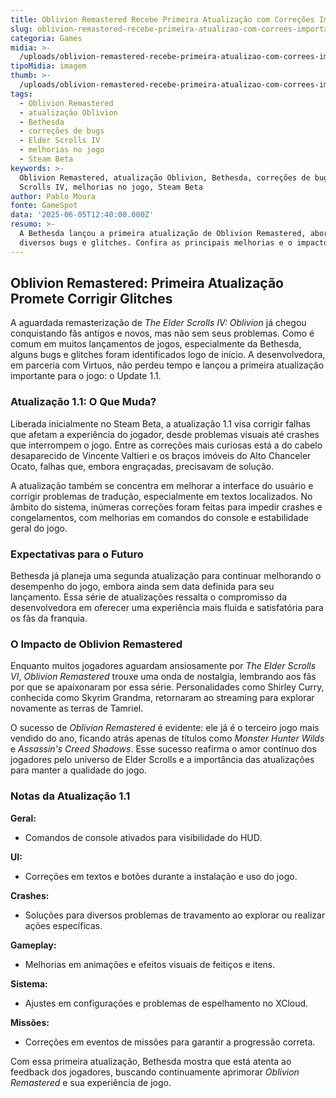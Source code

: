 ```yaml
---
title: Oblivion Remastered Recebe Primeira Atualização com Correções Importantes
slug: oblivion-remastered-recebe-primeira-atualizao-com-correes-importantes
categoria: Games
midia: >-
  /uploads/oblivion-remastered-recebe-primeira-atualizao-com-correes-importantes-thumb.jpg
tipoMidia: imagem
thumb: >-
  /uploads/oblivion-remastered-recebe-primeira-atualizao-com-correes-importantes-thumb.jpg
tags:
  - Oblivion Remastered
  - atualização Oblivion
  - Bethesda
  - correções de bugs
  - Elder Scrolls IV
  - melhorias no jogo
  - Steam Beta
keywords: >-
  Oblivion Remastered, atualização Oblivion, Bethesda, correções de bugs, Elder
  Scrolls IV, melhorias no jogo, Steam Beta
author: Pablo Moura
fonte: GameSpot
data: '2025-06-05T12:40:00.000Z'
resumo: >-
  A Bethesda lançou a primeira atualização de Oblivion Remastered, abordando
  diversos bugs e glitches. Confira as principais melhorias e o impacto no jogo.
---
```


## Oblivion Remastered: Primeira Atualização Promete Corrigir Glitches

A aguardada remasterização de *The Elder Scrolls IV: Oblivion* já chegou conquistando fãs antigos e novos, mas não sem seus problemas. Como é comum em muitos lançamentos de jogos, especialmente da Bethesda, alguns bugs e glitches foram identificados logo de início. A desenvolvedora, em parceria com Virtuos, não perdeu tempo e lançou a primeira atualização importante para o jogo: o Update 1.1.

### Atualização 1.1: O Que Muda?

Liberada inicialmente no Steam Beta, a atualização 1.1 visa corrigir falhas que afetam a experiência do jogador, desde problemas visuais até crashes que interrompem o jogo. Entre as correções mais curiosas está a do cabelo desaparecido de Vincente Valtieri e os braços imóveis do Alto Chanceler Ocato, falhas que, embora engraçadas, precisavam de solução. 

A atualização também se concentra em melhorar a interface do usuário e corrigir problemas de tradução, especialmente em textos localizados. No âmbito do sistema, inúmeras correções foram feitas para impedir crashes e congelamentos, com melhorias em comandos do console e estabilidade geral do jogo.

### Expectativas para o Futuro

Bethesda já planeja uma segunda atualização para continuar melhorando o desempenho do jogo, embora ainda sem data definida para seu lançamento. Essa série de atualizações ressalta o compromisso da desenvolvedora em oferecer uma experiência mais fluida e satisfatória para os fãs da franquia.

### O Impacto de Oblivion Remastered

Enquanto muitos jogadores aguardam ansiosamente por *The Elder Scrolls VI*, *Oblivion Remastered* trouxe uma onda de nostalgia, lembrando aos fãs por que se apaixonaram por essa série. Personalidades como Shirley Curry, conhecida como Skyrim Grandma, retornaram ao streaming para explorar novamente as terras de Tamriel.

O sucesso de *Oblivion Remastered* é evidente: ele já é o terceiro jogo mais vendido do ano, ficando atrás apenas de títulos como *Monster Hunter Wilds* e *Assassin's Creed Shadows*. Esse sucesso reafirma o amor contínuo dos jogadores pelo universo de Elder Scrolls e a importância das atualizações para manter a qualidade do jogo.

### Notas da Atualização 1.1

**Geral:**

- Comandos de console ativados para visibilidade do HUD.

**UI:**

- Correções em textos e botões durante a instalação e uso do jogo.

**Crashes:**

- Soluções para diversos problemas de travamento ao explorar ou realizar ações específicas.

**Gameplay:**

- Melhorias em animações e efeitos visuais de feitiços e itens.

**Sistema:**

- Ajustes em configurações e problemas de espelhamento no XCloud.

**Missões:**

- Correções em eventos de missões para garantir a progressão correta.

Com essa primeira atualização, Bethesda mostra que está atenta ao feedback dos jogadores, buscando continuamente aprimorar *Oblivion Remastered* e sua experiência de jogo.
